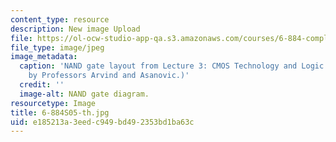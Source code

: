 ```yaml
---
content_type: resource
description: New image Upload
file: https://ol-ocw-studio-app-qa.s3.amazonaws.com/courses/6-884-complex-digital-systems-spring-2005/e185213a3eedc949bd492353bd1ba63c_6-884S05-th.jpg
file_type: image/jpeg
image_metadata:
  caption: 'NAND gate layout from Lecture 3: CMOS Technology and Logic Gates. (Image
    by Professors Arvind and Asanovic.)'
  credit: ''
  image-alt: NAND gate diagram.
resourcetype: Image
title: 6-884S05-th.jpg
uid: e185213a-3eed-c949-bd49-2353bd1ba63c
---
```

